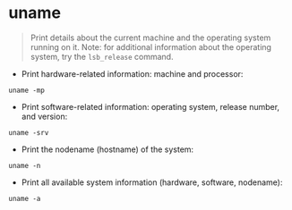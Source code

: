 # uname

> Print details about the current machine and the operating system running on it.
> Note: for additional information about the operating system, try the `lsb_release` command.

- Print hardware-related information: machine and processor:

`uname -mp`

- Print software-related information: operating system, release number, and version:

`uname -srv`

- Print the nodename (hostname) of the system:

`uname -n`

- Print all available system information (hardware, software, nodename):

`uname -a`
